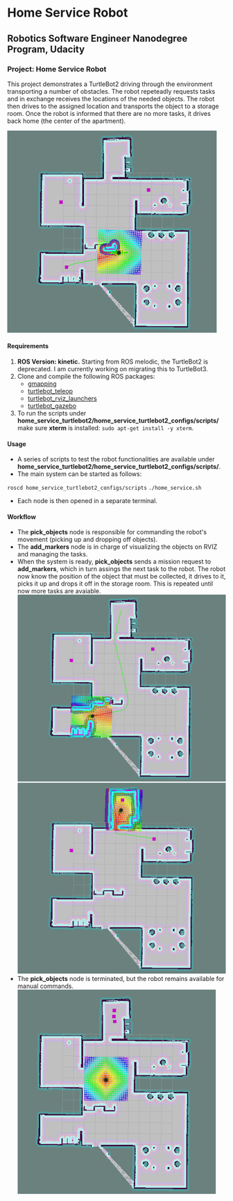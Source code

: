 # Home Service Robot
## Robotics Software Engineer Nanodegree Program, Udacity
### Project: Home Service Robot

This project demonstrates a TurtleBot2 driving through the environment transporting a number of obstacles. The robot repeteadly requests tasks and in exchange receives the locations of the needed objects. The robot then drives to the assigned location and transports the object to a storage room. Once the robot is informed that there are no more tasks, it drives back home (the center of the apartment).

![HSR-initial](/images/first.png)

#### Requirements
1. **ROS Version: kinetic.** Starting from ROS melodic, the TurtleBot2 is deprecated. I am currently working on migrating this to TurtleBot3.
2. Clone and compile the following ROS packages:
   - [gmapping](http://wiki.ros.org/gmapping)
   - [turtlebot_teleop](http://wiki.ros.org/turtlebot_teleop)
   - [turtlebot_rviz_launchers](http://wiki.ros.org/turtlebot_rviz_launchers)
   - [turtlebot_gazebo](http://wiki.ros.org/turtlebot_gazebo)
3. To run the scripts under __home_service_turtlebot2/home_service_turtlebot2_configs/scripts/__ make sure **xterm** is installed: ``sudo apt-get install -y xterm``.

#### Usage

- A series of scripts to test the robot functionalities are available under __home_service_turtlebot2/home_service_turtlebot2_configs/scripts/__.
- The main system can be started as follows: 

``roscd home_service_turtlebot2_configs/scripts``
``./home_service.sh``

- Each node is then opened in a separate terminal.

#### Workflow

- The **pick_objects** node is responsible for commanding the robot's movement (picking up and dropping off objects).
- The **add_markers** node is in charge of visualizing the objects on RVIZ and managing the tasks. 
- When the system is ready, **pick_objects** sends a mission request to **add_markers**, which in turn assings the next task to the robot. The robot now know the position of the object that must be collected, it drives to it, picks it up and drops it off in the storage room. This is repeated until now more tasks are avaiable.
![HSR-PickUp](/images/second.png)
![HSR-DropOff](/images/third.png)
- The **pick_objects** node is terminated, but the robot remains available for manual commands.
![HSR-Final](/images/final_position.png)

